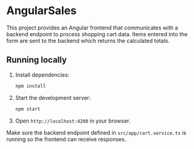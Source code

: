 # AngularSales

This project provides an Angular frontend that communicates with a backend endpoint to process shopping cart data. Items entered into the form are sent to the backend which returns the calculated totals.

## Running locally

1. Install dependencies:
   ```bash
   npm install
   ```
2. Start the development server:
   ```bash
   npm start
   ```
3. Open `http://localhost:4200` in your browser.

Make sure the backend endpoint defined in `src/app/cart.service.ts` is running so the frontend can receive responses.
